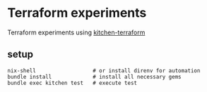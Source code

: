 # Terraform experiments

Terraform experiments using [kitchen-terraform](https://github.com/newcontext-oss/kitchen-terraform)

## setup

``` shell
nix-shell                  # or install direnv for automation
bundle install             # install all necessary gems
bundle exec kitchen test   # execute test
```
